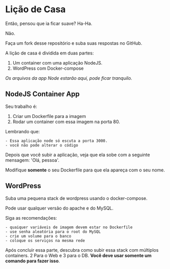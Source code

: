 # Lição de Casa

Então, pensou que ia ficar suave? Ha-Ha.

Não.

Faça um fork desse repositório e suba suas respostas no GitHub.

A lição de casa é dividida em duas partes:

1. Um container com uma aplicação NodeJS.
2. WordPress com Docker-compose

*Os arquivos da app Node estarão aqui, pode ficar tranquilo.*

## NodeJS Container App

Seu trabalho é:

1. Criar um Dockerfile para a imagem
2. Rodar um container com essa imagem na porta 80.

Lembrando que:

    - Essa aplicação node só escuta a porta 3000.
    - você não pode alterar o código

Depois que você subir a aplicação, veja que ela sobe com a seguinte mensagem: 'Olá, pessoa'.

Modifique **somente** o seu Dockerfile para que ela apareça com o seu nome.

## WordPress

Suba uma pequena stack de wordpress usando o docker-compose.

Pode usar qualquer versão do apache e do MySQL.

Siga as recomendações:

    - quaiquer variáveis de imagem devem estar no Dockerfile
    - use senha aleatória para o root do MySQL
    - crie um volume para o banco
    - coloque os serviços na mesma rede

Após concluir essa parte, descubra como subir essa stack com múltiplos containers. 2 Para o Web e 3 para o DB. **Você deve usar somente um comando para fazer isso**. 